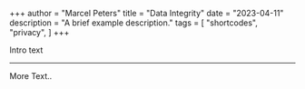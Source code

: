 +++
author = "Marcel Peters"
title = "Data Integrity"
date = "2023-04-11"
description = "A brief example description."
tags = [
    "shortcodes",
    "privacy",
]
+++

Intro text

<!--more-->
---

More Text..

